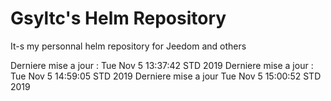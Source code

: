 # Gsyltc's Helm Repository

It-s my personnal helm repository for Jeedom and others

Derniere mise a jour : Tue Nov  5 13:37:42 STD 2019
Derniere mise a jour : Tue Nov  5 14:59:05 STD 2019
Derniere mise a jour Tue Nov  5 15:00:52 STD 2019

